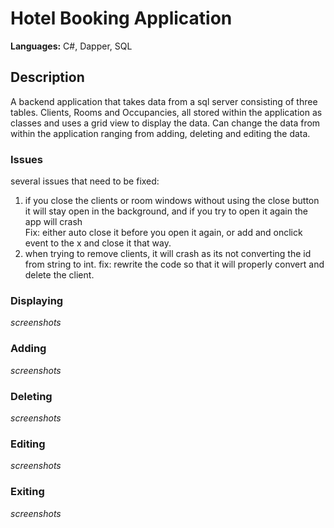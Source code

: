 # Hotel Booking Application
**Languages:** C#, Dapper, SQL

## Description
A backend application that takes data from a sql server consisting of three tables. Clients, Rooms and Occupancies, all stored within the application as classes and uses a grid view to display the data. Can change the data from within the application ranging from adding, deleting and editing the data.


### Issues
several issues that need to be fixed:
  1. if you close the clients or room windows without using the close button it will stay open in the background, and if you try to open it again the app will crash <br>
     Fix: either auto close it before you open it again, or add and onclick event to the x and close it that way.
  2. when trying to remove clients, it will crash as its not converting the id from string to int.
    fix: rewrite the code so that it will properly convert and delete the client.
    
### Displaying
*screenshots*
### Adding
*screenshots*
### Deleting
*screenshots*
### Editing
*screenshots*
### Exiting
*screenshots*
